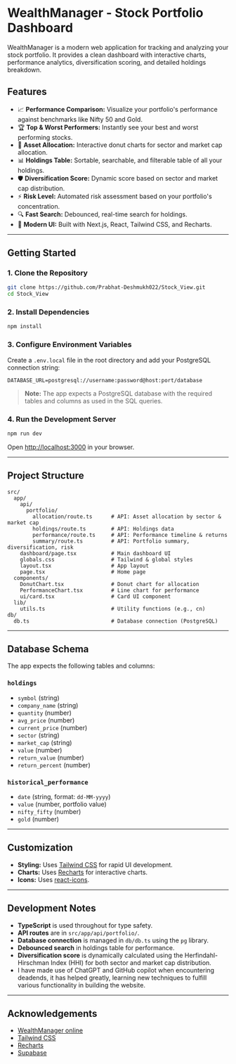 # WealthManager - Stock Portfolio Dashboard

WealthManager is a modern web application for tracking and analyzing your stock portfolio. It provides a clean dashboard with interactive charts, performance analytics, diversification scoring, and detailed holdings breakdown.

## Features

- 📈 **Performance Comparison:** Visualize your portfolio's performance against benchmarks like Nifty 50 and Gold.
- 🏆 **Top & Worst Performers:** Instantly see your best and worst performing stocks.
- 🥧 **Asset Allocation:** Interactive donut charts for sector and market cap allocation.
- 📊 **Holdings Table:** Sortable, searchable, and filterable table of all your holdings.
- 🛡️ **Diversification Score:** Dynamic score based on sector and market cap distribution.
- ⚡ **Risk Level:** Automated risk assessment based on your portfolio's concentration.
- 🔍 **Fast Search:** Debounced, real-time search for holdings.
- 🌙 **Modern UI:** Built with Next.js, React, Tailwind CSS, and Recharts.

---

## Getting Started

### 1. Clone the Repository

```bash
git clone https://github.com/Prabhat-Deshmukh022/Stock_View.git
cd Stock_View
```

### 2. Install Dependencies

```bash
npm install
```

### 3. Configure Environment Variables

Create a `.env.local` file in the root directory and add your PostgreSQL connection string:

```
DATABASE_URL=postgresql://username:password@host:port/database
```

> **Note:** The app expects a PostgreSQL database with the required tables and columns as used in the SQL queries.

### 4. Run the Development Server

```bash
npm run dev
```

Open [http://localhost:3000](http://localhost:3000) in your browser.

---

## Project Structure

```
src/
  app/
    api/
      portfolio/
        allocation/route.ts      # API: Asset allocation by sector & market cap
        holdings/route.ts        # API: Holdings data
        performance/route.ts     # API: Performance timeline & returns
        summary/route.ts         # API: Portfolio summary, diversification, risk
    dashboard/page.tsx           # Main dashboard UI
    globals.css                  # Tailwind & global styles
    layout.tsx                   # App layout
    page.tsx                     # Home page
  components/
    DonutChart.tsx               # Donut chart for allocation
    PerformanceChart.tsx         # Line chart for performance
    ui/card.tsx                  # Card UI component
  lib/
    utils.ts                     # Utility functions (e.g., cn)
db/
  db.ts                          # Database connection (PostgreSQL)
```

---

## Database Schema

The app expects the following tables and columns:

### `holdings`
- `symbol` (string)
- `company_name` (string)
- `quantity` (number)
- `avg_price` (number)
- `current_price` (number)
- `sector` (string)
- `market_cap` (string)
- `value` (number)
- `return_value` (number)
- `return_percent` (number)

### `historical_performance`
- `date` (string, format: `dd-MM-yyyy`)
- `value` (number, portfolio value)
- `nifty_fifty` (number)
- `gold` (number)

---

## Customization

- **Styling:** Uses [Tailwind CSS](https://tailwindcss.com/) for rapid UI development.
- **Charts:** Uses [Recharts](https://recharts.org/) for interactive charts.
- **Icons:** Uses [react-icons](https://react-icons.github.io/react-icons/).

---

## Development Notes

- **TypeScript** is used throughout for type safety.
- **API routes** are in `src/app/api/portfolio/`.
- **Database connection** is managed in `db/db.ts` using the `pg` library.
- **Debounced search** in holdings table for performance.
- **Diversification score** is dynamically calculated using the Herfindahl-Hirschman Index (HHI) for both sector and market cap distribution.
- I have made use of ChatGPT and GitHub copilot when encountering deadends, it has helped greatly, learning new techniques to fulfill various functionality in building the website.

---

## Acknowledgements

- [WealthManager online](https://www.wealthmanager.online/)
- [Tailwind CSS](https://tailwindcss.com/)
- [Recharts](https://recharts.org/)
- [Supabase](https://supabase.com/) 
